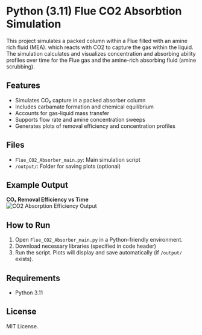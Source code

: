 # Python (3.11) Flue CO2 Absorbtion Simulation

This project simulates a packed column within a Flue filled with an amine rich fluid (MEA). which reacts with CO2 to capture the gas within the liquid. The simulation calculates and visualizes concentration and absorbing ability profiles over time for the Flue gas and the amine-rich absorbing fluid (amine scrubbing).

## Features

- Simulates CO₂ capture in a packed absorber column
- Includes carbamate formation and chemical equilibrium
- Accounts for gas-liquid mass transfer
- Supports flow rate and amine concentration sweeps
- Generates plots of removal efficiency and concentration profiles

## Files

- `Flue_CO2_Absorber_main.py`: Main simulation script  
- `/output/`: Folder for saving plots (optional)

## Example Output

**CO₂ Removal Efficiency vs Time**  
![CO2 Absorption Efficiency Output](output/Flue_CO2_Absorber_Output_Test1)

## How to Run

1. Open `Flue_CO2_Absorber_main.py` in a Python-friendly environment.
2. Download necessary libraries (specified in code header)  
3. Run the script. Plots will display and save automatically (if `/output/` exists).

## Requirements

-   Python 3.11

## License

MIT License.
